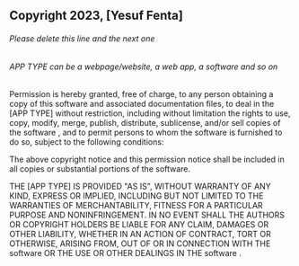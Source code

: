 ## Copyright 2023, [Yesuf Fenta]

###### Please delete this line and the next one
###### APP TYPE can be a webpage/website, a web app, a software and so on

Permission is hereby granted, free of charge, to any person obtaining a copy of this software and associated documentation files, to deal in the [APP TYPE] without restriction, including without limitation the rights to use, copy, modify, merge, publish, distribute, sublicense, and/or sell copies of the software , and to permit persons to whom the software  is furnished to do so, subject to the following conditions:

The above copyright notice and this permission notice shall be included in all copies or substantial portions of the software.

THE [APP TYPE] IS PROVIDED "AS IS", WITHOUT WARRANTY OF ANY KIND, EXPRESS OR IMPLIED, INCLUDING BUT NOT LIMITED TO THE WARRANTIES OF MERCHANTABILITY, FITNESS FOR A PARTICULAR PURPOSE AND NONINFRINGEMENT. IN NO EVENT SHALL THE AUTHORS OR COPYRIGHT HOLDERS BE LIABLE FOR ANY CLAIM, DAMAGES OR OTHER LIABILITY, WHETHER IN AN ACTION OF CONTRACT, TORT OR OTHERWISE, ARISING FROM, OUT OF OR IN CONNECTION WITH THE software  OR THE USE OR OTHER DEALINGS IN THE software .
